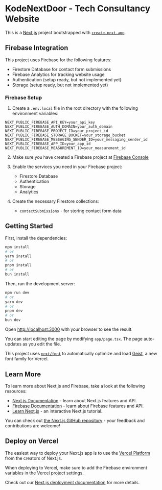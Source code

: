 # KodeNextDoor - Tech Consultancy Website

This is a [Next.js](https://nextjs.org) project bootstrapped with [`create-next-app`](https://nextjs.org/docs/app/api-reference/cli/create-next-app).

## Firebase Integration

This project uses Firebase for the following features:
- Firestore Database for contact form submissions
- Firebase Analytics for tracking website usage
- Authentication (setup ready, but not implemented yet)
- Storage (setup ready, but not implemented yet)

### Firebase Setup

1. Create a `.env.local` file in the root directory with the following environment variables:
```
NEXT_PUBLIC_FIREBASE_API_KEY=your_api_key
NEXT_PUBLIC_FIREBASE_AUTH_DOMAIN=your_auth_domain
NEXT_PUBLIC_FIREBASE_PROJECT_ID=your_project_id
NEXT_PUBLIC_FIREBASE_STORAGE_BUCKET=your_storage_bucket
NEXT_PUBLIC_FIREBASE_MESSAGING_SENDER_ID=your_messaging_sender_id
NEXT_PUBLIC_FIREBASE_APP_ID=your_app_id
NEXT_PUBLIC_FIREBASE_MEASUREMENT_ID=your_measurement_id
```

2. Make sure you have created a Firebase project at [Firebase Console](https://console.firebase.google.com/)

3. Enable the services you need in your Firebase project:
   - Firestore Database
   - Authentication
   - Storage
   - Analytics

4. Create the necessary Firestore collections:
   - `contactSubmissions` - for storing contact form data

## Getting Started

First, install the dependencies:

```bash
npm install
# or
yarn install
# or
pnpm install
# or
bun install
```

Then, run the development server:

```bash
npm run dev
# or
yarn dev
# or
pnpm dev
# or
bun dev
```

Open [http://localhost:3000](http://localhost:3000) with your browser to see the result.

You can start editing the page by modifying `app/page.tsx`. The page auto-updates as you edit the file.

This project uses [`next/font`](https://nextjs.org/docs/app/building-your-application/optimizing/fonts) to automatically optimize and load [Geist](https://vercel.com/font), a new font family for Vercel.

## Learn More

To learn more about Next.js and Firebase, take a look at the following resources:

- [Next.js Documentation](https://nextjs.org/docs) - learn about Next.js features and API.
- [Firebase Documentation](https://firebase.google.com/docs) - learn about Firebase features and API.
- [Learn Next.js](https://nextjs.org/learn) - an interactive Next.js tutorial.

You can check out [the Next.js GitHub repository](https://github.com/vercel/next.js) - your feedback and contributions are welcome!

## Deploy on Vercel

The easiest way to deploy your Next.js app is to use the [Vercel Platform](https://vercel.com/new?utm_medium=default-template&filter=next.js&utm_source=create-next-app&utm_campaign=create-next-app-readme) from the creators of Next.js.

When deploying to Vercel, make sure to add the Firebase environment variables in the Vercel project settings.

Check out our [Next.js deployment documentation](https://nextjs.org/docs/app/building-your-application/deploying) for more details.
